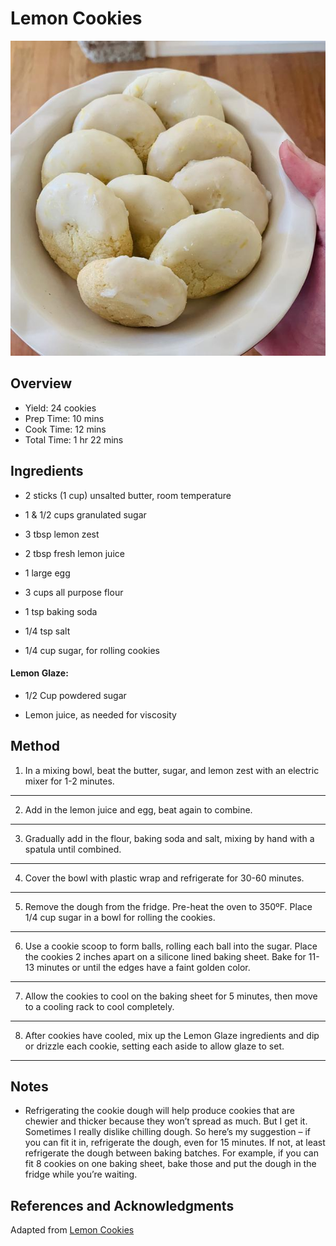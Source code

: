 # Lemon Cookies

<p align="center">
<img title="Lemon Cookies" src="../assets/lemon-cookies.jpg">
</p>

## Overview

- Yield: 24 cookies
- Prep Time: 10 mins
- Cook Time: 12 mins
- Total Time: 1 hr 22 mins

## Ingredients

- 2 sticks (1 cup) unsalted butter, room temperature

- 1 & 1/2 cups granulated sugar

- 3 tbsp lemon zest

- 2 tbsp fresh lemon juice

- 1 large egg

- 3 cups all purpose flour

- 1 tsp baking soda

- 1/4 tsp salt

- 1/4 cup sugar, for rolling cookies

#### Lemon Glaze:

- 1/2 Cup powdered sugar

- Lemon juice, as needed for viscosity

## Method

1. In a mixing bowl, beat the butter, sugar, and lemon zest with an electric mixer for 1-2 minutes.
---

2. Add in the lemon juice and egg, beat again to combine.
---

3. Gradually add in the flour, baking soda and salt, mixing by hand with a spatula until combined.
---

4. Cover the bowl with plastic wrap and refrigerate for 30-60 minutes.
---

5. Remove the dough from the fridge. Pre-heat the oven to 350ºF. Place 1/4 cup sugar in a bowl for rolling the cookies.
---

6. Use a cookie scoop to form balls, rolling each ball into the sugar. Place the cookies 2 inches apart on a silicone lined baking sheet. Bake for 11-13 minutes or until the edges have a faint golden color.
---

7. Allow the cookies to cool on the baking sheet for 5 minutes, then move to a cooling rack to cool completely.
---

8. After cookies have cooled, mix up the Lemon Glaze ingredients and dip or drizzle each cookie, setting each aside to allow glaze to set.
---

## Notes

- Refrigerating the cookie dough will help produce cookies that are chewier and thicker because they won’t spread as much. But I get it. Sometimes I really dislike chilling dough. So here’s my suggestion – if you can fit it in, refrigerate the dough, even for 15 minutes. If not, at least refrigerate the dough between baking batches. For example, if you can fit 8 cookies on one baking sheet, bake those and put the dough in the fridge while you’re waiting.

## References and Acknowledgments

Adapted from [Lemon Cookies](https://thefirstyearblog.com/lemon-sugar-cookies/)
